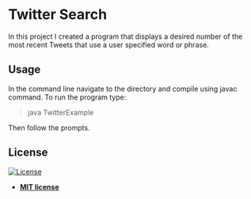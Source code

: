 # Twitter Search

In this project I created a program that displays a desired number of the most recent Tweets that use a user specified word or phrase. 

## Usage

In the command line navigate to the directory and compile using javac command. To run the program type:

> java TwitterExample

Then follow the prompts.

## License

[![License](http://img.shields.io/:license-mit-blue.svg?style=flat-square)](http://badges.mit-license.org)

- **[MIT license](http://opensource.org/licenses/mit-license.php)**
